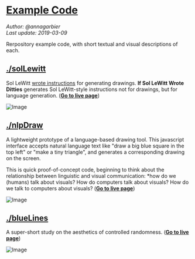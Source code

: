 # [Example Code](https://github.com/annagarbier/annagarbier.github.io/tree/master/exampleCode)

*Author: @annagarbier*     
*Last update: 2019-03-09*

Rerpository example code, with short textual and visual descriptions of each.

## [./solLewitt](https://github.com/annagarbier/exampleCode/edit/master/solLewitt)

Sol LeWitt [wrote instructions](https://www.google.com/search?q=sol+lewitt+wall+drawing+instructions&rlz=1C5CHFA_enUS807US807&source=lnms&tbm=isch&sa=X&ved=0ahUKEwjk-Py8h_bgAhVCZN8KHZKrBV4Q_AUIDigB&biw=1440&bih=766)
for generating drawings. **If Sol LeWitt Wrote Ditties** generates
Sol LeWitt-style instructions not for drawings, but for language generation. (**[Go to live page](https://annagarbier.github.io/exampleCode/solLewitt/)**)

![Image](https://annagarbier.github.io/exampleCode/solLewitt/solLewittImg.png)

## [./nlpDraw](https://github.com/annagarbier/exampleCode/edit/master/nlpDraw)

A lightweight prototype of a language-based drawing tool. This javascript
interface accepts natural language text like "draw a big blue square in
the top left" or "make a tiny triangle", and generates a corresponding
drawing on the screen.

This is quick proof-of-concept code, beginning to think about the
relationship between linguistic and visual communication:
*how do we (humans) talk about visuals? How do computers talk about
visuals? How do we talk to computers about visuals?
(**[Go to live page](https://annagarbier.github.io/exampleCode/nlpDraw/)**)

![Image](https://annagarbier.github.io/exampleCode/nlpDraw/nlpDrawImg.png)

## [./blueLines](https://github.com/annagarbier/exampleCode/edit/master/blueLines)

A super-short study on the aesthetics of controlled randomness. (**[Go to live page](https://annagarbier.github.io/exampleCode/blueLines/)**)

![Image](https://annagarbier.github.io/exampleCode/blueLines/blueLinesImg.png)
